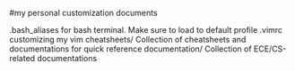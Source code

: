 #my personal customization documents

.bash_aliases
    for bash terminal. Make sure to load to default profile
.vimrc
    customizing my vim
cheatsheets/
    Collection of cheatsheets and documentations for quick reference
documentation/
    Collection of ECE/CS-related documentations
